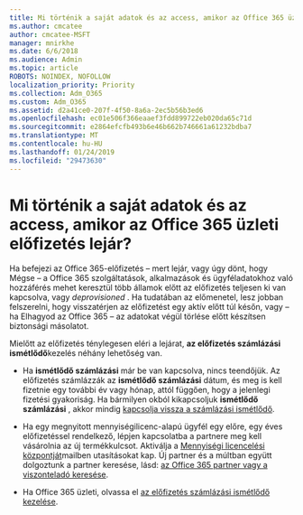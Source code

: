 ```yaml
---
title: Mi történik a saját adatok és az access, amikor az Office 365 üzleti előfizetés lejár?
ms.author: cmcatee
author: cmcatee-MSFT
manager: mnirkhe
ms.date: 6/6/2018
ms.audience: Admin
ms.topic: article
ROBOTS: NOINDEX, NOFOLLOW
localization_priority: Priority
ms.collection: Adm_O365
ms.custom: Adm_O365
ms.assetid: d2a41ce0-207f-4f50-8a6a-2ec5b56b3ed6
ms.openlocfilehash: ec01e506f366eaaef3fdd899722eb020da65c71d
ms.sourcegitcommit: e2864efcfb493b6e46b662b746661a61232bdba7
ms.translationtype: MT
ms.contentlocale: hu-HU
ms.lasthandoff: 01/24/2019
ms.locfileid: "29473630"
---
```

# <a name="what-happens-to-my-data-and-access-when-my-office-365-for-business-subscription-ends"></a>Mi történik a saját adatok és az access, amikor az Office 365 üzleti előfizetés lejár?

Ha befejezi az Office 365-előfizetés – mert lejár, vagy úgy dönt, hogy Mégse – a Office 365 szolgáltatások, alkalmazások és ügyféladatokhoz való hozzáférés mehet keresztül több államok előtt az előfizetés teljesen ki van kapcsolva, vagy *deprovisioned*  . Ha tudatában az előmenetel, lesz jobban felszerelni, hogy visszatérjen az előfizetést egy aktív előtt túl későn, vagy – ha Elhagyod az Office 365 – az adatokat végül törlése előtt készítsen biztonsági másolatot. 
  
Mielőtt az előfizetés ténylegesen eléri a lejárat, **az előfizetés számlázási ismétlődő**kezelés néhány lehetőség van. 
  
- Ha **ismétlődő számlázási** már be van kapcsolva, nincs teendőjük. Az előfizetés számlázzák az **ismétlődő számlázási** dátum, és meg is kell fizetnie egy további év vagy hónap, attól függően, hogy a jelenlegi fizetési gyakoriság. Ha bármilyen okból kikapcsoljuk **ismétlődő számlázási** , akkor mindig [kapcsolja vissza a számlázási ismétlődő](https://support.office.com/article/8d83b530-f4ca-47f6-a666-e5791cbacc7e).
    
- Ha egy megnyitott mennyiségilicenc-alapú ügyfél egy előre, egy éves előfizetéssel rendelkező, lépjen kapcsolatba a partnere meg kell vásárolnia az új termékkulcsot. Aktiválja a [Mennyiségi licencelési központját](https://go.microsoft.com/fwlink/p/?LinkID=282016)mailben utasításokat kap. Új partner és a múltban együtt dolgoztunk a partner keresése, lásd: [az Office 365 partner vagy a viszonteladó keresése](https://support.office.com/article/b6c18a9b-2aed-4c84-9d75-af709160258c).
    
- Ha Office 365 üzleti, olvassa el [az előfizetés számlázási ismétlődő kezelése](https://support.office.com/article/8d83b530-f4ca-47f6-a666-e5791cbacc7e).
    

